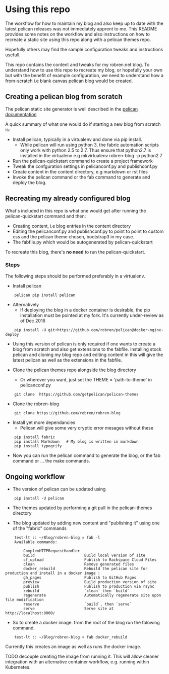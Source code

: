 # Using this repo

The workflow for how to maintain my blog and also keep up to date with the
latest pelican releases was not immediately apprent to me. This README
provides some notes on the workflow and also instructions on how to recreate
a static site using this repo along with a pelican themes repo.

Hopefully others may find the sample configuration tweaks and instructions
usefull.

This repo contains the content and tweaks for my robren.net blog. To
understand how to use this repo to recreate my blog, or hopefully your own but
with the benefit of example configuration, we need to understand how a
from-scratch i.e blank canvas  pelican blog would be created.

## Creating a  pelican blog from scratch

The pelican static site generator is well described in the [pelican documentation](http://docs.getpelican.com/en/3.7.0/index.html)

A quick summary of what one would do if starting a new blog from scratch is:

- Install pelican, typically in a virtualenv and done via pip install.
    - While pelican will run using python 3, the fabric automation scripts
    only work with python 2.5 to 2.7. Thus ensure that python2.7 is installed
    in the virtualenv e.g mkvirtualenv robren-blog -p python2.7
- Run the pelican-quickstart command to create a project framework
- Tweak the confguration settings in pelicanconf.py and publishconf.py
- Create content in the content directory, e.g markdown or rst files
- Invoke the pelican command or the fab command to generate and deploy the
  blog.

## Recreating my already configured blog

What's included in this repo is what one would get after running the
pelican-quickstart command and then:

- Creating content, i.e blog entries in the content directory
- Editing the pelicanconf.py and publishconf.py to point to point to custom
  css and the pelican theme chosen, bootstrap3 in my case.
- The fabfile.py which would be autogenerated by pelican-quickstart

To recreate this blog, there's **no need** to run the pelican-quickstart.

### Steps

The following steps should be performed preferably in a virtualenv.

- Install pelican 
```shell
    pelican pip install pelican
```

- Alternatively
    - If deploying the blog in a docker container is desirable, the pip
    installation must be pointed at my fork. It's currently under-review as of Dec 2016 

```shell
    pip install -U git+https://github.com/robren/pelican@docker-nginx-deploy
```
   - Using this version of pelican is only required if one wants to create a
     blog from scratch and also get extensions to the fabfile. Installing
     stock pelican and  cloning my blog repo and editing content in this will 
     give the latest pelican as well as the extensions in the fabfile.

- Clone the pelican themes repo alongside the  blog directory
  - Or wherever you want, just set the THEME = 'path-to-theme' in pelicanconf.py

```shell
    git clone  https://github.com/getpelican/pelican-themes 
```

- Clone the robren-blog
```shell
    git clone https://github.com/robren/robren-blog
```

- Install yet more dependancies
  - Pelican will give some very cryptic error mesages without these
```shell
    pip install fabric
    pip install Markdown   # My blog is written in markdown
    pip install typogrify
```
- Now you can run the pelican command to generate the blog, or the fab command
  or ... the make commands.

## Ongoing workflow

- The version of pelican can be updated using

```shell
    pip install -U pelican
```

- The themes updated by performing a git pull in the pelican-themes directory

- The blog updated by adding new content and "publishing it" using one of the "fabric" commands

```shell
	test-lt :: ~/Blog/robren-blog » fab -l
	Available commands:

		ComplexHTTPRequestHandler
		build                      Build local version of site
		cf_upload                  Publish to Rackspace Cloud Files
		clean                      Remove generated files
		docker_rebuild             Rebuild the pelican site for production and install in a docker image :
		gh_pages                   Publish to GitHub Pages
		preview                    Build production version of site
		publish                    Publish to production via rsync
		rebuild                    `clean` then `build`
		regenerate                 Automatically regenerate site upon file modification
		reserve                    `build`, then `serve`
		serve                      Serve site at http://localhost:8000/
```

- So to create a docker image. from the root of the blog run the folowing
  command.

```shell
	test-lt :: ~/Blog/robren-blog » fab docker_rebuild
```
Currently this creates an image as well as runs the docker image.

TODO decouple creating the image from running it. This will allow cleaner
integration with an alternative container workflow, e.g. running within
Kubernetes.



